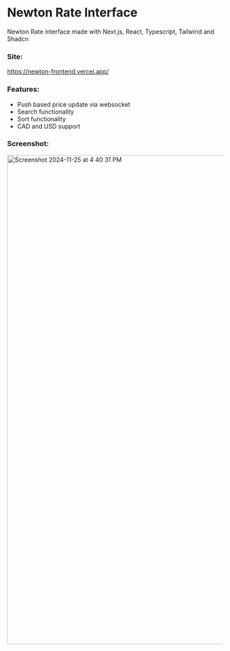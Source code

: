 # Newton Rate Interface

Newton Rate interface made with Next.js, React, Typescript, Tailwind and Shadcn

### Site:

https://newton-frontend.vercel.app/

### Features:

- Push based price update via websocket
- Search functionality
- Sort functionality
- CAD and USD support

### Screenshot:

<img width="1142" alt="Screenshot 2024-11-25 at 4 40 31 PM" src="https://github.com/user-attachments/assets/4cb039a7-1ef8-4863-994a-d9c8a81a56e6">
